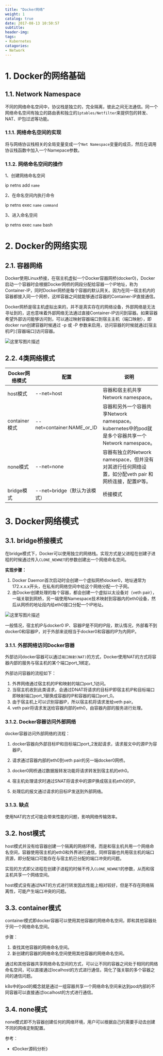 ```yaml
---
title: "Docker网络"
weight: 1
catalog: true
date: 2017-08-13 10:50:57
subtitle:
header-img: 
tags:
- Kubernetes
catagories:
- Network
---
```


# 1. Docker的网络基础

## 1.1. Network Namespace

不同的网络命名空间中，协议栈是独立的，完全隔离，彼此之间无法通信。同一个网络命名空间有独立的路由表和独立的`Iptables/Netfilter`来提供包的转发、NAT、IP包过滤等功能。

### 1.1.1. 网络命名空间的实现

将与网络协议栈相关的全局变量变成一个`Net Namespace`变量的成员，然后在调用协议栈函数中加入一个Namepace参数。

### 1.1.2. 网络命名空间的操作

1、创建网络命名空间

ip netns add `name`

2、在命名空间内执行命令

ip netns exec `name` `command`

3、进入命名空间

ip netns exec `name` bash

# 2. Docker的网络实现

## 2.1. 容器网络

Docker使用Linux桥接，在宿主机虚拟一个Docker容器网桥(docker0)，Docker启动一个容器时会根据Docker网桥的网段分配给容器一个IP地址，称为Container-IP，同时Docker网桥是每个容器的默认网关。因为在同一宿主机内的容器都接入同一个网桥，这样容器之间就能够通过容器的Container-IP直接通信。

Docker网桥是宿主机虚拟出来的，并不是真实存在的网络设备，外部网络是无法寻址到的，这也意味着外部网络无法通过直接Container-IP访问到容器。如果容器希望外部访问能够访问到，可以通过映射容器端口到宿主主机（端口映射），即docker run创建容器时候通过 -p 或 -P 参数来启用，访问容器的时候就通过[宿主机IP]:[容器端口]访问容器。

![这里写图片描述](https://res.cloudinary.com/dqxtn0ick/image/upload/v1510578957/article/kubernetes/network/container-network.png)

## 2.2. 4类网络模式

| Docker网络模式  | 配置                         | 说明                                                                        |
| ----------- | -------------------------- | ------------------------------------------------------------------------- |
| host模式      | --net=host                 | 容器和宿主机共享Network namespace。                                                |
| container模式 | --net=container:NAME_or_ID | 容器和另外一个容器共享Network namespace。 kubernetes中的pod就是多个容器共享一个Network namespace。 |
| none模式      | --net=none                 | 容器有独立的Network namespace，但并没有对其进行任何网络设置，如分配veth pair 和网桥连接，配置IP等。          |
| bridge模式    | --net=bridge（默认为该模式）       | 桥接模式                                                                      |

# 3. Docker网络模式

## 3.1. bridge桥接模式

在bridge模式下，Docker可以使用独立的网络栈。实现方式是父进程在创建子进程的时候通过传入`CLONE_NEWNET`的参数创建出一个网络命名空间。

**实现步骤：**

1. Docker Daemon首次启动时会创建一个虚拟网桥docker0，地址通常为172.x.x.x开头，在私有的网络空间中给这个网络分配一个子网。
2. 由Docker创建处理的每个容器，都会创建一个虚拟以太设备对（veth pair），一端关联到网桥，另一端使用Namespace技术映射到容器内的eth0设备，然后从网桥的地址段内给eth0接口分配一个IP地址。

![这里写图片描述](https://res.cloudinary.com/dqxtn0ick/image/upload/v1510578957/article/kubernetes/network/bridge.png)

一般情况，宿主机IP与docker0 IP、容器IP是不同的IP段，默认情况，外部看不到docker0和容器IP，对于外部来说相当于docker0和容器的IP为内网IP。

### 3.1.1. 外部网络访问Docker容器

外部访问docker容器可以通过`端口映射(NAT)`的方式，Docker使用NAT的方式将容器内部的服务与宿主机的某个端口port_1绑定。

外部访问容器的流程如下：

1. 外界网络通过宿主机的IP和映射的端口port_1访问。
2. 当宿主机收到此类请求，会通过DNAT将请求的目标IP即宿主机IP和目标端口即映射端口port_1替换成容器的IP和容器的端口port_0。
3. 由于宿主机上可以识别容器IP，所以宿主机将请求发给veth pair。
4. veth pair将请求发送给容器内部的eth0，由容器内部的服务进行处理。

### 3.1.2. Docker容器访问外部网络

docker容器访问外部网络的流程：

1. docker容器向外部目标IP和目标端口port_2发起请求，请求报文中的源IP为容器IP。

2. 请求通过容器内部的eth0到veth pair的另一端docker0网桥。

3. docker0网桥通过数据报转发功能将请求转发到宿主机的eth0。

4. 宿主机处理请求时通过SNAT将请求中的源IP换成宿主机eth0的IP。

5. 处理后的报文通过请求的目标IP发送到外部网络。

### 3.1.3. 缺点

   使用NAT的方式可能会带来性能的问题，影响网络传输效率。

## 3.2. host模式

host模式并没有给容器创建一个隔离的网络环境，而是和宿主机共用一个网络命名空间，容器使用宿主机的eth0和外界进行通信，同样容器也共用宿主机的端口资源，即分配端口可能存在与宿主机已分配的端口冲突的问题。

实现的方式即父进程在创建子进程的时候不传入`CLONE_NEWNET`的参数，从而和宿主机共享一个网络空间。

host模式没有通过NAT的方式进行转发因此性能上相对较好，但是不存在网络隔离性，可能产生端口冲突的问题。

## 3.3. container模式

container模式即docker容器可以使用其他容器的网络命名空间，即和其他容器处于同一个网络命名空间。

步骤：

1. 查找其他容器的网络命名空间。
2. 新创建的容器的网络命名空间使用其他容器的网络命名空间。

通过和其他容器共享网络命名空间的方式，可以让不同的容器之间处于相同的网络命名空间，可以直接通过localhost的方式进行通信，简化了强关联的多个容器之间的通信问题。

k8s中的pod的概念就是通过一组容器共享一个网络命名空间来达到pod内部的不同容器可以直接通过localhost的方式进行通信。

## 3.4. none模式

none模式即不为容器创建任何的网络环境，用户可以根据自己的需要手动去创建不同的网络定制配置。

参考：

- 《Docker源码分析》